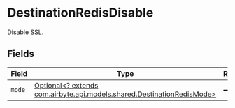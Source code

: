 # DestinationRedisDisable

Disable SSL.


## Fields

| Field                                                                                                                 | Type                                                                                                                  | Required                                                                                                              | Description                                                                                                           |
| --------------------------------------------------------------------------------------------------------------------- | --------------------------------------------------------------------------------------------------------------------- | --------------------------------------------------------------------------------------------------------------------- | --------------------------------------------------------------------------------------------------------------------- |
| `mode`                                                                                                                | [Optional<? extends com.airbyte.api.models.shared.DestinationRedisMode>](../../models/shared/DestinationRedisMode.md) | :heavy_minus_sign:                                                                                                    | N/A                                                                                                                   |